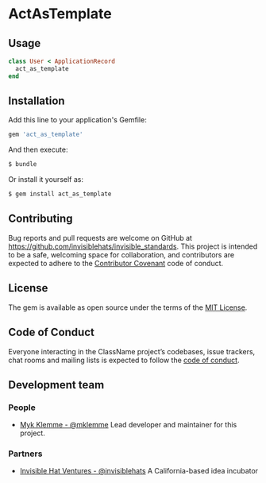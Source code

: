 # ActAsTemplate


## Usage

```ruby
class User < ApplicationRecord
  act_as_template
end
```

## Installation
Add this line to your application's Gemfile:

```ruby
gem 'act_as_template'
```

And then execute:
```bash
$ bundle
```

Or install it yourself as:
```bash
$ gem install act_as_template
```

## Contributing

Bug reports and pull requests are welcome on GitHub at https://github.com/invisiblehats/invisible_standards. This project is intended to be a safe, welcoming space for collaboration, and contributors are expected to adhere to the [Contributor Covenant](http://contributor-covenant.org) code of conduct.

## License

The gem is available as open source under the terms of the [MIT License](https://opensource.org/licenses/MIT).

## Code of Conduct

Everyone interacting in the ClassName project’s codebases, issue trackers, chat rooms and mailing lists is expected to follow the [code of conduct](https://github.com/[USERNAME]/invisible_standards/blob/master/CODE_OF_CONDUCT.md).

## Development team

### People

- [Myk Klemme - @mklemme](https://github.com/mklemme) Lead developer and maintainer for this project.

### Partners

- [Invisible Hat Ventures - @invisiblehats](https://github.com/invisiblehats) A California-based idea incubator
